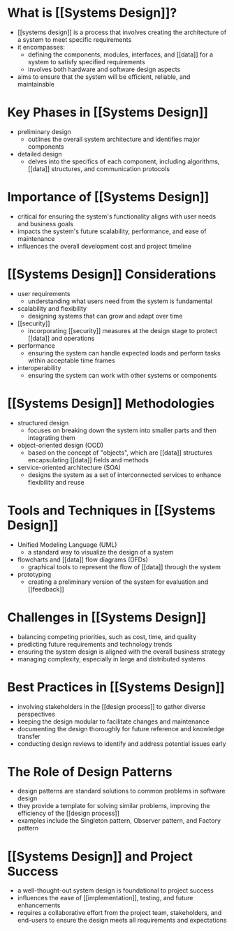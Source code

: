# What is [[Systems Design]]?
- [[systems design]] is a process that involves creating the architecture of a system to meet specific requirements
- it encompasses:
	- defining the components, modules, interfaces, and [[data]] for a system to satisfy specified requirements
	- involves both hardware and software design aspects
- aims to ensure that the system will be efficient, reliable, and maintainable

# Key Phases in [[Systems Design]]
- preliminary design
	- outlines the overall system architecture and identifies major components
- detailed design
	- delves into the specifics of each component, including algorithms, [[data]] structures, and communication protocols

# Importance of [[Systems Design]]
- critical for ensuring the system's functionality aligns with user needs and business goals
- impacts the system's future scalability, performance, and ease of maintenance
- influences the overall development cost and project timeline

# [[Systems Design]] Considerations
- user requirements
	- understanding what users need from the system is fundamental
- scalability and flexibility
	- designing systems that can grow and adapt over time
- [[security]]
	- incorporating [[security]] measures at the design stage to protect [[data]] and operations
- performance
	- ensuring the system can handle expected loads and perform tasks within acceptable time frames
- interoperability
	- ensuring the system can work with other systems or components

# [[Systems Design]] Methodologies
- structured design
	- focuses on breaking down the system into smaller parts and then integrating them
- object-oriented design (OOD)
	- based on the concept of "objects", which are [[data]] structures encapsulating [[data]] fields and methods
- service-oriented architecture (SOA)
	- designs the system as a set of interconnected services to enhance flexibility and reuse

# Tools and Techniques in [[Systems Design]]
- Unified Modeling Language (UML)
	- a standard way to visualize the design of a system
- flowcharts and [[data]] flow diagrams (DFDs)
	- graphical tools to represent the flow of [[data]] through the system
- prototyping
	- creating a preliminary version of the system for evaluation and [[feedback]]

# Challenges in [[Systems Design]]
- balancing competing priorities, such as cost, time, and quality
- predicting future requirements and technology trends
- ensuring the system design is aligned with the overall business strategy
- managing complexity, especially in large and distributed systems

# Best Practices in [[Systems Design]]
- involving stakeholders in the [[design process]] to gather diverse perspectives
- keeping the design modular to facilitate changes and maintenance
- documenting the design thoroughly for future reference and knowledge transfer
- conducting design reviews to identify and address potential issues early

# The Role of Design Patterns
- design patterns are standard solutions to common problems in software design
- they provide a template for solving similar problems, improving the efficiency of the [[design process]]
- examples include the Singleton pattern, Observer pattern, and Factory pattern

# [[Systems Design]] and Project Success
- a well-thought-out system design is foundational to project success
- influences the ease of [[implementation]], testing, and future enhancements
- requires a collaborative effort from the project team, stakeholders, and end-users to ensure the design meets all requirements and expectations